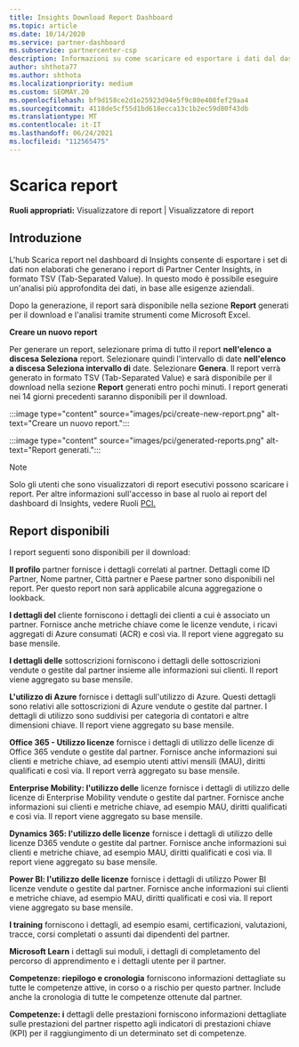 ```yaml
---
title: Insights Download Report Dashboard
ms.topic: article
ms.date: 10/14/2020
ms.service: partner-dashboard
ms.subservice: partnercenter-csp
description: Informazioni su come scaricare ed esportare i dati dal dashboard Partner Center report unificato e dai report Partner Center Insights.
author: shthota77
ms.author: shthota
ms.localizationpriority: medium
ms.custom: SEOMAY.20
ms.openlocfilehash: bf9d158ce2d1e25923d94e5f9c80e408fef29aa4
ms.sourcegitcommit: 4118de5cf55d1bd618ecca13c1b2ec59d80f43db
ms.translationtype: MT
ms.contentlocale: it-IT
ms.lasthandoff: 06/24/2021
ms.locfileid: "112565475"
---
```

# <a name="download-reports"></a>Scarica report

**Ruoli appropriati:** Visualizzatore di report | Visualizzatore di report

## <a name="introduction"></a>Introduzione

L'hub Scarica report nel dashboard di Insights consente di esportare i set di dati non elaborati che generano i report di Partner Center Insights, in formato TSV (Tab-Separated Value). In questo modo è possibile eseguire un'analisi più approfondita dei dati, in base alle esigenze aziendali.

Dopo la generazione, il report sarà disponibile nella sezione **Report** generati per il download e l'analisi tramite strumenti come Microsoft Excel.

**Creare un nuovo report**

Per generare un report, selezionare prima di tutto il report **nell'elenco a discesa Seleziona** report. Selezionare quindi l'intervallo di date **nell'elenco a discesa Seleziona intervallo di** date. Selezionare **Genera**. Il report verrà generato in formato TSV (Tab-Separated Value) e sarà disponibile per il download nella sezione **Report** generati entro pochi minuti. I report generati nei 14 giorni precedenti saranno disponibili per il download.

:::image type="content" source="images/pci/create-new-report.png" alt-text="Creare un nuovo report.":::

:::image type="content" source="images/pci/generated-reports.png" alt-text="Report generati.":::

>[!NOTE] 
>Solo gli utenti che sono visualizzatori di report esecutivi possono scaricare i report. Per altre informazioni sull'accesso in base al ruolo ai report del dashboard di Insights, vedere Ruoli [PCI.](pci-roles.md) 

## <a name="available-reports"></a>Report disponibili

I report seguenti sono disponibili per il download:

**Il profilo** partner fornisce i dettagli correlati al partner. Dettagli come ID Partner, Nome partner, Città partner e Paese partner sono disponibili nel report. Per questo report non sarà applicabile alcuna aggregazione o lookback.

**I dettagli del** cliente forniscono i dettagli dei clienti a cui è associato un partner. Fornisce anche metriche chiave come le licenze vendute, i ricavi aggregati di Azure consumati (ACR) e così via. Il report viene aggregato su base mensile.

**I dettagli delle** sottoscrizioni forniscono i dettagli delle sottoscrizioni vendute o gestite dal partner insieme alle informazioni sui clienti. Il report viene aggregato su base mensile.

**L'utilizzo di Azure** fornisce i dettagli sull'utilizzo di Azure. Questi dettagli sono relativi alle sottoscrizioni di Azure vendute o gestite dal partner. I dettagli di utilizzo sono suddivisi per categoria di contatori e altre dimensioni chiave. Il report viene aggregato su base mensile.

**Office 365 - Utilizzo licenze** fornisce i dettagli di utilizzo delle licenze di Office 365 vendute o gestite dal partner. Fornisce anche informazioni sui clienti e metriche chiave, ad esempio utenti attivi mensili (MAU), diritti qualificati e così via. Il report verrà aggregato su base mensile.

**Enterprise Mobility: l'utilizzo delle**  licenze fornisce i dettagli di utilizzo delle licenze di Enterprise Mobility vendute o gestite dal partner. Fornisce anche informazioni sui clienti e metriche chiave, ad esempio MAU, diritti qualificati e così via. Il report viene aggregato su base mensile.

**Dynamics 365: l'utilizzo delle licenze** fornisce i dettagli di utilizzo delle licenze D365 vendute o gestite dal partner. Fornisce anche informazioni sui clienti e metriche chiave, ad esempio MAU, diritti qualificati e così via. Il report viene aggregato su base mensile.

**Power BI: l'utilizzo delle licenze** fornisce i dettagli di utilizzo Power BI licenze vendute o gestite dal partner. Fornisce anche informazioni sui clienti e metriche chiave, ad esempio MAU, diritti qualificati e così via. Il report viene aggregato su base mensile.

**I training** forniscono i dettagli, ad esempio esami, certificazioni, valutazioni, tracce, corsi completati o assunti dai dipendenti del partner.

**Microsoft Learn** i dettagli sui moduli, i dettagli di completamento del percorso di apprendimento e i dettagli utente per il partner.

**Competenze: riepilogo e cronologia** forniscono informazioni dettagliate su tutte le competenze attive, in corso o a rischio per questo partner. Include anche la cronologia di tutte le competenze ottenute dal partner.

**Competenze: i** dettagli delle prestazioni forniscono informazioni dettagliate sulle prestazioni del partner rispetto agli indicatori di prestazioni chiave (KPI) per il raggiungimento di un determinato set di competenze.

